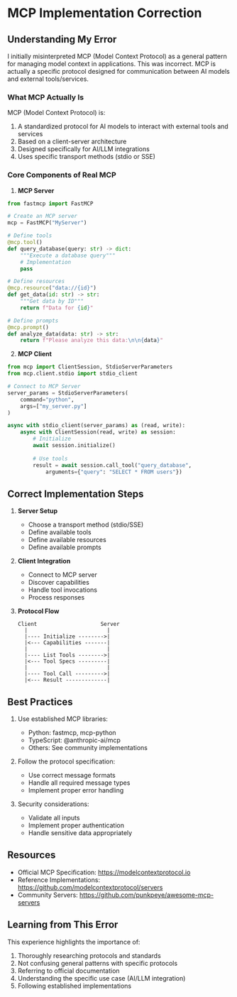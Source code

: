 # MCP Implementation Correction

## Understanding My Error

I initially misinterpreted MCP (Model Context Protocol) as a general pattern for managing model context in applications. This was incorrect. MCP is actually a specific protocol designed for communication between AI models and external tools/services.

### What MCP Actually Is

MCP (Model Context Protocol) is:
1. A standardized protocol for AI models to interact with external tools and services
2. Based on a client-server architecture
3. Designed specifically for AI/LLM integrations
4. Uses specific transport methods (stdio or SSE)

### Core Components of Real MCP

1. **MCP Server**
```python
from fastmcp import FastMCP

# Create an MCP server
mcp = FastMCP("MyServer")

# Define tools
@mcp.tool()
def query_database(query: str) -> dict:
    """Execute a database query"""
    # Implementation
    pass

# Define resources
@mcp.resource("data://{id}")
def get_data(id: str) -> str:
    """Get data by ID"""
    return f"Data for {id}"

# Define prompts
@mcp.prompt()
def analyze_data(data: str) -> str:
    return f"Please analyze this data:\n\n{data}"
```

2. **MCP Client**
```python
from mcp import ClientSession, StdioServerParameters
from mcp.client.stdio import stdio_client

# Connect to MCP Server
server_params = StdioServerParameters(
    command="python",
    args=["my_server.py"]
)

async with stdio_client(server_params) as (read, write):
    async with ClientSession(read, write) as session:
        # Initialize
        await session.initialize()
        
        # Use tools
        result = await session.call_tool("query_database", 
            arguments={"query": "SELECT * FROM users"})
```

## Correct Implementation Steps

1. **Server Setup**
   - Choose a transport method (stdio/SSE)
   - Define available tools
   - Define available resources
   - Define available prompts

2. **Client Integration**
   - Connect to MCP server
   - Discover capabilities
   - Handle tool invocations
   - Process responses

3. **Protocol Flow**
   ```
   Client                    Server
     |                         |
     |---- Initialize -------->|
     |<--- Capabilities -------|
     |                         |
     |---- List Tools -------->|
     |<--- Tool Specs ---------|
     |                         |
     |---- Tool Call --------->|
     |<--- Result -------------|
   ```

## Best Practices

1. Use established MCP libraries:
   - Python: fastmcp, mcp-python
   - TypeScript: @anthropic-ai/mcp
   - Others: See community implementations

2. Follow the protocol specification:
   - Use correct message formats
   - Handle all required message types
   - Implement proper error handling

3. Security considerations:
   - Validate all inputs
   - Implement proper authentication
   - Handle sensitive data appropriately

## Resources

- Official MCP Specification: https://modelcontextprotocol.io
- Reference Implementations: https://github.com/modelcontextprotocol/servers
- Community Servers: https://github.com/punkpeye/awesome-mcp-servers

## Learning from This Error

This experience highlights the importance of:
1. Thoroughly researching protocols and standards
2. Not confusing general patterns with specific protocols
3. Referring to official documentation
4. Understanding the specific use case (AI/LLM integration)
5. Following established implementations
